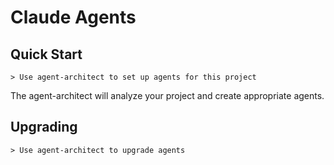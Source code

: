# Claude Agents

## Quick Start
```
> Use agent-architect to set up agents for this project
```

The agent-architect will analyze your project and create appropriate agents.

## Upgrading
```
> Use agent-architect to upgrade agents
```
